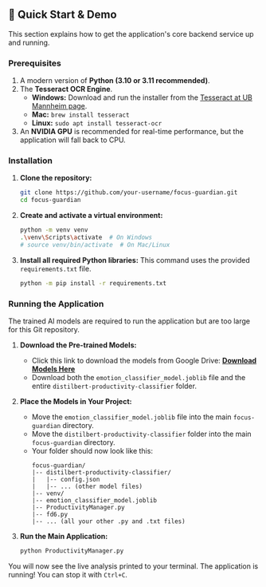 ## 🚀 Quick Start & Demo

This section explains how to get the application's core backend service up and running.

### Prerequisites

1.  A modern version of **Python (3.10 or 3.11 recommended)**.
2.  The **Tesseract OCR Engine**.
    *   **Windows:** Download and run the installer from the [Tesseract at UB Mannheim page](https://github.com/UB-Mannheim/tesseract/wiki).
    *   **Mac:** `brew install tesseract`
    *   **Linux:** `sudo apt install tesseract-ocr`
3.  An **NVIDIA GPU** is recommended for real-time performance, but the application will fall back to CPU.

### Installation

1.  **Clone the repository:**
    ```bash
    git clone https://github.com/your-username/focus-guardian.git
    cd focus-guardian
    ```

2.  **Create and activate a virtual environment:**
    ```bash
    python -m venv venv
    .\venv\Scripts\activate  # On Windows
    # source venv/bin/activate  # On Mac/Linux
    ```

3.  **Install all required Python libraries:** This command uses the provided `requirements.txt` file.
    ```bash
    python -m pip install -r requirements.txt
    ```

### Running the Application

The trained AI models are required to run the application but are too large for this Git repository.

1.  **Download the Pre-trained Models:**
    *   Click this link to download the models from Google Drive:
        **[Download Models Here](https://drive.google.com/drive/folders/1chs8Ys5QeTUV73vAEYpqlQO4mLsn2B1d?usp=sharing)**
    *   Download both the `emotion_classifier_model.joblib` file and the entire `distilbert-productivity-classifier` folder.

2.  **Place the Models in Your Project:**
    *   Move the `emotion_classifier_model.joblib` file into the main `focus-guardian` directory.
    *   Move the `distilbert-productivity-classifier` folder into the main `focus-guardian` directory.
    *   Your folder should now look like this:
        ```
        focus-guardian/
        |-- distilbert-productivity-classifier/
        |   |-- config.json
        |   |-- ... (other model files)
        |-- venv/
        |-- emotion_classifier_model.joblib
        |-- ProductivityManager.py
        |-- fd6.py
        |-- ... (all your other .py and .txt files)
        ```

3.  **Run the Main Application:**
    ```bash
    python ProductivityManager.py
    ```

You will now see the live analysis printed to your terminal. The application is running! You can stop it with `Ctrl+C`.